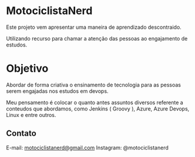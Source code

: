 # MotociclistaNerd

Este projeto vem apresentar uma maneira de aprendizado descontraido.

Utilizando recurso para chamar a atenção das pessoas ao engajamento de estudos.

# Objetivo

Abordar de forma criativa o ensinamento de tecnologia para as pessoas serem engajadas nos estudos em devops.

Meu pensamento é colocar o quanto antes assuntos diversos referente a conteudos que abordamos, como Jenkins ( Groovy ), Azure, Azure Devops, Linux e entre outros.

## Contato

E-mail: motociclistanerd@gmail.com
Instagram: @motociclistanerd

